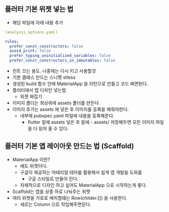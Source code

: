 ## 플러터 기본 위젯 넣는 법

- 해당 파일에 아래 내용 추가

```yaml
(analysis_options.yaml)

rules:
  prefer_const_constructors: false
  avoid_print: false
  prefer_typing_uninitialized_variables: false
  prefer_const_constructors_in_immutables: false
```

- 린트 끄는 용도. 나중에는 다시 키고 사용할것
- 기본 클래스 만드는 스니펫 stless
- 생성된 build 함수 안에 MaterialApp 을 리턴으로 만들고 코드 짜면된다.
- 플러터에서 앱 디자인 넣는법
  - 위젯 짜집기
- 이미지 폴더는 최상위에 assets 폴더를 만든다.
- 이미지 추가는 assets 에 넣은 후 이미지를 등록을 해줘야한다.
  - 내부에 pubspec.yaml 파일에 내용을 등록해준다.
    - flutter 밑에 assets 넣은 후 밑에 - assets/ 저장해두면 모든 이미지 파일을 다 읽어 올 수 있다. 

## 플러터 기본 앱 레이아웃 만드는 법 (Scaffold)

- MaterialApp 이란?
  - 얘도 위젯이다.
  - 구글이 제공하는 마테리얼 테마를 활용해서 쉽게 앱 개발을 도와줌
    - 구글 스타일로 만들어 진다.
  - 자체적으로 디자인 하고 싶어도 MaterialApp 으로 시작하는게 좋다.
- Scaffold는 앱을 상중 하로 나눠주는 위젯
- 여러 위젯을 가로로 배치할떄는 Row(childer:[]) 을 사용한다.
  - 세로는 Column 으로 작업해주면된다.